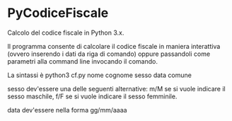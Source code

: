 PyCodiceFiscale
===============

Calcolo del codice fiscale in Python 3.x.

Il programma consente di calcolare il codice fiscale in maniera interattiva (ovvero inserendo i dati da riga di comando) oppure passandoli come parametri alla command line invocando il comando.

La sintassi è python3 cf.py nome cognome sesso data comune

sesso dev'essere una delle seguenti alternative: m/M se si vuole indicare il sesso maschile, f/F se si vuole indicare il sesso femminile.

data dev'essere nella forma gg/mm/aaaa
